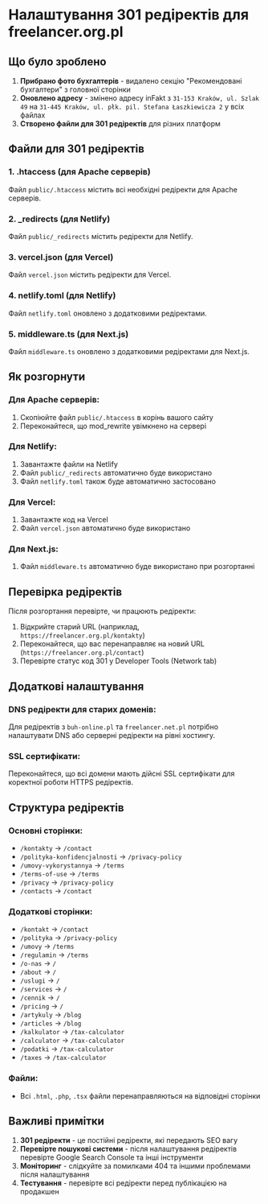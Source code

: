 # Налаштування 301 редіректів для freelancer.org.pl

## Що було зроблено

1. **Прибрано фото бухгалтерів** - видалено секцію "Рекомендовані бухгалтери" з головної сторінки
2. **Оновлено адресу** - змінено адресу inFakt з `31-153 Kraków, ul. Szlak 49` на `31-445 Kraków, ul. płk. pil. Stefana Łaszkiewicza 2` у всіх файлах
3. **Створено файли для 301 редіректів** для різних платформ

## Файли для 301 редіректів

### 1. .htaccess (для Apache серверів)
Файл `public/.htaccess` містить всі необхідні редіректи для Apache серверів.

### 2. _redirects (для Netlify)
Файл `public/_redirects` містить редіректи для Netlify.

### 3. vercel.json (для Vercel)
Файл `vercel.json` містить редіректи для Vercel.

### 4. netlify.toml (для Netlify)
Файл `netlify.toml` оновлено з додатковими редіректами.

### 5. middleware.ts (для Next.js)
Файл `middleware.ts` оновлено з додатковими редіректами для Next.js.

## Як розгорнути

### Для Apache серверів:
1. Скопіюйте файл `public/.htaccess` в корінь вашого сайту
2. Переконайтеся, що mod_rewrite увімкнено на сервері

### Для Netlify:
1. Завантажте файли на Netlify
2. Файл `public/_redirects` автоматично буде використано
3. Файл `netlify.toml` також буде автоматично застосовано

### Для Vercel:
1. Завантажте код на Vercel
2. Файл `vercel.json` автоматично буде використано

### Для Next.js:
1. Файл `middleware.ts` автоматично буде використано при розгортанні

## Перевірка редіректів

Після розгортання перевірте, чи працюють редіректи:

1. Відкрийте старий URL (наприклад, `https://freelancer.org.pl/kontakty`)
2. Переконайтеся, що вас перенаправляє на новий URL (`https://freelancer.org.pl/contact`)
3. Перевірте статус код 301 у Developer Tools (Network tab)

## Додаткові налаштування

### DNS редіректи для старих доменів:
Для редіректів з `buh-online.pl` та `freelancer.net.pl` потрібно налаштувати DNS або серверні редіректи на рівні хостингу.

### SSL сертифікати:
Переконайтеся, що всі домени мають дійсні SSL сертифікати для коректної роботи HTTPS редіректів.

## Структура редіректів

### Основні сторінки:
- `/kontakty` → `/contact`
- `/polityka-konfidencjalnosti` → `/privacy-policy`
- `/umovy-vykorystannya` → `/terms`
- `/terms-of-use` → `/terms`
- `/privacy` → `/privacy-policy`
- `/contacts` → `/contact`

### Додаткові сторінки:
- `/kontakt` → `/contact`
- `/polityka` → `/privacy-policy`
- `/umovy` → `/terms`
- `/regulamin` → `/terms`
- `/o-nas` → `/`
- `/about` → `/`
- `/uslugi` → `/`
- `/services` → `/`
- `/cennik` → `/`
- `/pricing` → `/`
- `/artykuly` → `/blog`
- `/articles` → `/blog`
- `/kalkulator` → `/tax-calculator`
- `/calculator` → `/tax-calculator`
- `/podatki` → `/tax-calculator`
- `/taxes` → `/tax-calculator`

### Файли:
- Всі `.html`, `.php`, `.tsx` файли перенаправляються на відповідні сторінки

## Важливі примітки

1. **301 редіректи** - це постійні редіректи, які передають SEO вагу
2. **Перевірте пошукові системи** - після налаштування редіректів перевірте Google Search Console та інші інструменти
3. **Моніторинг** - слідкуйте за помилками 404 та іншими проблемами після налаштування
4. **Тестування** - перевірте всі редіректи перед публікацією на продакшен
